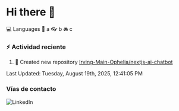 # Hi there 👋

:computer: Languages
:pencil: a
:eyeglasses: b
:oncoming_automobile: c

### :zap: Actividad reciente
<!--RECENT_ACTIVITY:start-->
1. 📔 Created new repository [Irving-Main-Ophelia/nextjs-ai-chatbot](https://github.com/Irving-Main-Ophelia/nextjs-ai-chatbot)<br>
<!--RECENT_ACTIVITY:end-->
<!--RECENT_ACTIVITY:last_update-->
Last Updated: Tuesday, August 19th, 2025, 12:41:05 PM
<!--RECENT_ACTIVITY:last_update_end-->

### Vías de contacto

![LinkedIn](https://www.linkedin.com/in/irving-hernández-226846205/)
